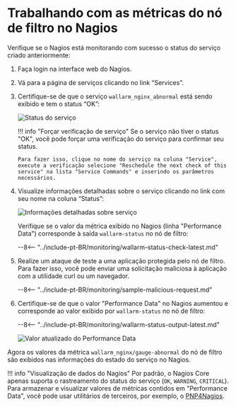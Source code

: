[img-nagios-service-status]:            ../../images/monitoring/nagios-service-status.png
[img-nagios-service-details]:           ../../images/monitoring/nagios-service-details-1.png
[img-nagios-service-perfdata-updated]:  ../../images/monitoring/nagios-service-details-2.png

[link-PNP4Nagios]:                      http://www.pnp4nagios.org/doku.php?id=pnp-0.4:start

# Trabalhando com as métricas do nó de filtro no Nagios

Verifique se o Nagios está monitorando com sucesso o status do serviço criado anteriormente:
1. Faça login na interface web do Nagios.
2. Vá para a página de serviços clicando no link “Services”.
3. Certifique-se de que o serviço `wallarm_nginx_abnormal` está sendo exibido e tem o status “OK”:

   ![Status do serviço][img-nagios-service-status]

    
   !!! info "Forçar verificação de serviço"
       Se o serviço não tiver o status "OK", você pode forçar uma verificação do serviço para confirmar seu status.
       
       Para fazer isso, clique no nome do serviço na coluna "Service", execute a verificação selecione "Reschedule the next check of this service" na lista "Service Commands" e inserindo os parâmetros necessários.
    

4. Visualize informações detalhadas sobre o serviço clicando no link com seu nome na coluna “Status”:

   ![Informações detalhadas sobre serviço][img-nagios-service-details]

   Verifique se o valor da métrica exibido no Nagios (linha "Performance Data") corresponde à saída `wallarm-status` no nó de filtro:

   --8<-- "../include-pt-BR/monitoring/wallarm-status-check-latest.md"
 
5. Realize um ataque de teste a uma aplicação protegida pelo nó de filtro. Para fazer isso, você pode enviar uma solicitação maliciosa à aplicação com a utilidade curl ou um navegador.

   --8<-- "../include-pt-BR/monitoring/sample-malicious-request.md"
    
6. Certifique-se de que o valor "Performance Data" no Nagios aumentou e corresponde ao valor exibido por `wallarm-status` no nó de filtro:

   --8<-- "../include-pt-BR/monitoring/wallarm-status-output-latest.md"

   ![Valor atualizado do Performance Data][img-nagios-service-perfdata-updated]

Agora os valores da métrica `wallarm_nginx/gauge-abnormal` do nó de filtro são exibidos nas informações do estado do serviço no Nagios.

!!! info "Visualização de dados do Nagios"
    Por padrão, o Nagios Core apenas suporta o rastreamento do status do serviço (`OK`, `WARNING`, `CRITICAL`). Para armazenar e visualizar valores de métricas contidos em "Performance Data", você pode usar utilitários de terceiros, por exemplo, o [PNP4Nagios][link-PNP4Nagios].
